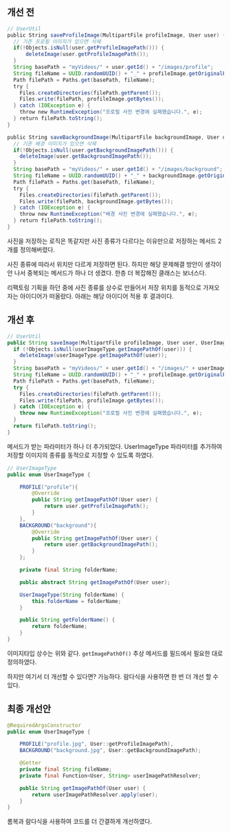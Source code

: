 ## 개선 전
```java
// UserUtil
public String saveProfileImage(MultipartFile profileImage, User user) { 
  // 기존 프로필 이미지가 있으면 삭제 
  if(!Objects.isNull(user.getProfileImagePath())) { 
      deleteImage(user.getProfileImagePath()); 
  } 
  String basePath = "myVideos/" + user.getId() + "/images/profile"; 
  String fileName = UUID.randomUUID() + "_" + profileImage.getOriginalFilename(); 
  Path filePath = Paths.get(basePath, fileName); 
  try {
    Files.createDirectories(filePath.getParent()); 
    Files.write(filePath, profileImage.getBytes()); 
  } catch (IOException e) {
    throw new RuntimeException("프로필 사진 변경에 실패했습니다.", e); 
  } return filePath.toString(); 
} 

public String saveBackgroundImage(MultipartFile backgroundImage, User user) { 
  // 기존 배경 이미지가 있으면 삭제 
  if(!Objects.isNull(user.getBackgroundImagePath())) { 
    deleteImage(user.getBackgroundImagePath()); 
  } 
  String basePath = "myVideos/" + user.getId() + "/images/background"; 
  String fileName = UUID.randomUUID() + "_" + backgroundImage.getOriginalFilename(); 
  Path filePath = Paths.get(basePath, fileName); 
  try {
    Files.createDirectories(filePath.getParent()); 
    Files.write(filePath, backgroundImage.getBytes()); 
  } catch (IOException e) {
    throw new RuntimeException("배경 사진 변경에 실패했습니다.", e); 
  } return filePath.toString(); 
}
```

사진을 저장하는 로직은 똑같지만 사진 종류가 다르다는 이유만으로 저장하는 메서드 2개를 정의해버렸다. 

사진 종류에 따라서 위치만 다르게 저장하면 된다. 하지만 해당 문제해결 방안이 생각이 안 나서 중복되는 메서드가 하나 더 생겼다. 한층 더 복잡해진 클래스는 보너스다.

리팩토링 기획을 하던 중에 사진 종류를 상수로 만들어서 저장 위치를 동적으로 가져오자는 아이디어가 떠올랐다. 아래는 해당 아이디어 적용 후 결과이다.

## 개선 후
```java
// UserUtil
public String saveImage(MultipartFile profileImage, User user, UserImageType userImageType) { 
  if (!Objects.isNull(userImageType.getImagePathOf(user))) {
    deleteImage(userImageType.getImagePathOf(user));
  }
  String basePath = "myVideos/" + user.getId() + "/images/" + userImageType.getFolderName();
  String fileName = UUID.randomUUID() + "_" + profileImage.getOriginalFilename();
  Path filePath = Paths.get(basePath, fileName);
  try {
    Files.createDirectories(filePath.getParent());
    Files.write(filePath, profileImage.getBytes());
  } catch (IOException e) {
    throw new RuntimeException("프로필 사진 변경에 실패했습니다.", e);
  }
  return filePath.toString();
}
```

메서드가 받는 파라미터가 하나 더 추가되었다. UserImageType 파라미터를 추가하여 저장할 이미지의 종류를 동적으로 지정할 수 있도록 하였다.

```java
// UserImageType
public enum UserImageType {

	PROFILE("profile"){
		@Override
		public String getImagePathOf(User user) {
			return user.getProfileImagePath();
		}
	},
	BACKGROUND("background"){
		@Override
		public String getImagePathOf(User user) {
			return user.getBackgroundImagePath();
		}
	};

	private final String folderName;

	public abstract String getImagePathOf(User user);

	UserImageType(String folderName) {
		this.folderName = folderName;
	}

	public String getFolderName() {
		return folderName;
	}
}
```

이미지타입 상수는 위와 같다. `getImagePathOf()` 추상 메서드를 필드에서 필요한 대로 정의하였다.

하지만 여기서 더 개선할 수 있다면? 가능하다. 람다식을 사용하면 한 번 더 개선 할 수 있다.

## 최종 개선안
```java
@RequiredArgsConstructor
public enum UserImageType {

	PROFILE("profile.jpg", User::getProfileImagePath),
	BACKGROUND("background.jpg", User::getBackgroundImagePath);

	@Getter
	private final String fileName;
	private final Function<User, String> userImagePathResolver;

	public String getImagePathOf(User user) {
		return userImagePathResolver.apply(user);
	}
}
```

롬복과 람다식을 사용하여 코드를 더 간결하게 개선하였다.